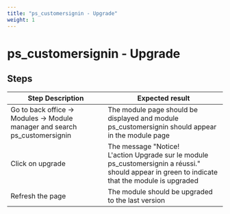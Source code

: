 ```yaml
---
title: "ps_customersignin - Upgrade"
weight: 1
---
```


# ps_customersignin - Upgrade
## Steps
| Step Description | Expected result |
| ----- | ----- |
| Go to back office -> Modules -> Module manager and search ps_customersignin | The module page should be displayed and module ps_customersignin should appear in the module page |
| Click on upgrade | The message "Notice!<br>L'action Upgrade sur le module ps_customersignin a réussi." should appear in green to indicate that the module is upgraded |
| Refresh the page | The module should be upgraded to the last version |
